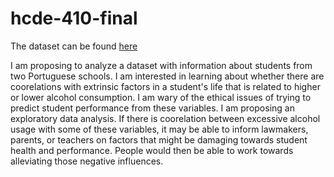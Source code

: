 # hcde-410-final

The dataset can be found [here](https://www.kaggle.com/uciml/student-alcohol-consumption)

I am proposing to analyze a dataset with information about students from two Portuguese schools. I am interested in learning about whether there are coorelations with extrinsic factors in a student's life that is related to higher or lower alcohol consumption. I am wary of the ethical issues of trying to predict student performance from these variables. I am proposing an exploratory data analysis. If there is coorelation between excessive alcohol usage with some of these variables, it may be able to inform lawmakers, parents, or teachers on factors that might be damaging towards student health and performance. People would then be able to work towards alleviating those negative influences.